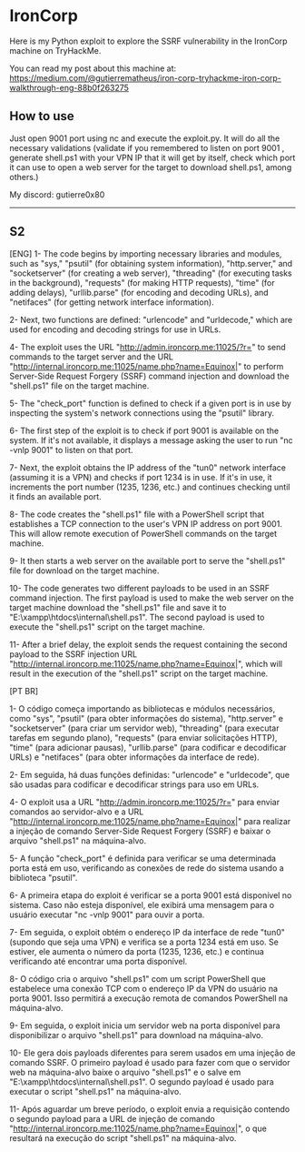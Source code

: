 # IronCorp
Here is my Python exploit to explore the SSRF vulnerability in the IronCorp machine on TryHackMe. 

You can read my post about this machine at: https://medium.com/@gutierrematheus/iron-corp-tryhackme-iron-corp-walkthrough-eng-88b0f263275

<h2>How to use</h2>
Just open 9001 port using nc and execute the exploit.py. It will do all the necessary validations (validate if you remembered to listen on port 9001 , generate shell.ps1 with your VPN IP that it will get by itself, check which port it can use to open a web server for the target to download shell.ps1, among others.)

My discord: gutierre0x80
______________________________________________________________________________________________________________________________________________________________________________________________________________________

<h2>S2</h2>

[ENG]
1- The code begins by importing necessary libraries and modules, such as "sys," "psutil" (for obtaining system information), "http.server," and "socketserver" (for creating a web server), "threading" (for executing tasks in the background), "requests" (for making HTTP requests), "time" (for adding delays), "urllib.parse" (for encoding and decoding URLs), and "netifaces" (for getting network interface information).

2- Next, two functions are defined: "urlencode" and "urldecode," which are used for encoding and decoding strings for use in URLs.

4- The exploit uses the URL "http://admin.ironcorp.me:11025/?r=" to send commands to the target server and the URL "http://internal.ironcorp.me:11025/name.php?name=Equinox|" to perform Server-Side Request Forgery (SSRF) command injection and download the "shell.ps1" file on the target machine.

5- The "check_port" function is defined to check if a given port is in use by inspecting the system's network connections using the "psutil" library.

6- The first step of the exploit is to check if port 9001 is available on the system. If it's not available, it displays a message asking the user to run "nc -vnlp 9001" to listen on that port.

7- Next, the exploit obtains the IP address of the "tun0" network interface (assuming it is a VPN) and checks if port 1234 is in use. If it's in use, it increments the port number (1235, 1236, etc.) and continues checking until it finds an available port.

8- The code creates the "shell.ps1" file with a PowerShell script that establishes a TCP connection to the user's VPN IP address on port 9001. This will allow remote execution of PowerShell commands on the target machine.

9- It then starts a web server on the available port to serve the "shell.ps1" file for download on the target machine.

10- The code generates two different payloads to be used in an SSRF command injection. The first payload is used to make the web server on the target machine download the "shell.ps1" file and save it to "E:\xampp\htdocs\internal\shell.ps1". The second payload is used to execute the "shell.ps1" script on the target machine.

11- After a brief delay, the exploit sends the request containing the second payload to the SSRF injection URL "http://internal.ironcorp.me:11025/name.php?name=Equinox|", which will result in the execution of the "shell.ps1" script on the target machine.

[PT BR]

1- O código começa importando as bibliotecas e módulos necessários, como "sys", "psutil" (para obter informações do sistema), "http.server" e "socketserver" (para criar um servidor web), "threading" (para executar tarefas em segundo plano), "requests" (para enviar solicitações HTTP), "time" (para adicionar pausas), "urllib.parse" (para codificar e decodificar URLs) e "netifaces" (para obter informações da interface de rede).

2- Em seguida, há duas funções definidas: "urlencode" e "urldecode", que são usadas para codificar e decodificar strings para uso em URLs.

4- O exploit usa a URL "http://admin.ironcorp.me:11025/?r=" para enviar comandos ao servidor-alvo e a URL "http://internal.ironcorp.me:11025/name.php?name=Equinox|" para realizar a injeção de comando Server-Side Request Forgery (SSRF) e baixar o arquivo "shell.ps1" na máquina-alvo.

5- A função "check_port" é definida para verificar se uma determinada porta está em uso, verificando as conexões de rede do sistema usando a biblioteca "psutil".

6- A primeira etapa do exploit é verificar se a porta 9001 está disponível no sistema. Caso não esteja disponível, ele exibirá uma mensagem para o usuário executar "nc -vnlp 9001" para ouvir a porta.

7- Em seguida, o exploit obtém o endereço IP da interface de rede "tun0" (supondo que seja uma VPN) e verifica se a porta 1234 está em uso. Se estiver, ele aumenta o número da porta (1235, 1236, etc.) e continua verificando até encontrar uma porta disponível.

8- O código cria o arquivo "shell.ps1" com um script PowerShell que estabelece uma conexão TCP com o endereço IP da VPN do usuário na porta 9001. Isso permitirá a execução remota de comandos PowerShell na máquina-alvo.

9- Em seguida, o exploit inicia um servidor web na porta disponível para disponibilizar o arquivo "shell.ps1" para download na máquina-alvo.

10- Ele gera dois payloads diferentes para serem usados em uma injeção de comando SSRF. O primeiro payload é usado para fazer com que o servidor web na máquina-alvo baixe o arquivo "shell.ps1" e o salve em "E:\xampp\htdocs\internal\shell.ps1". O segundo payload é usado para executar o script "shell.ps1" na máquina-alvo.

11- Após aguardar um breve período, o exploit envia a requisição contendo o segundo payload para a URL de injeção de comando "http://internal.ironcorp.me:11025/name.php?name=Equinox|", o que resultará na execução do script "shell.ps1" na máquina-alvo.
